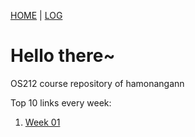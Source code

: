 [HOME](.) | [LOG](TXT/mylog.txt)

# Hello there~

OS212 course repository of hamonangann

Top 10 links every week:

1. [Week 01](W01/)

